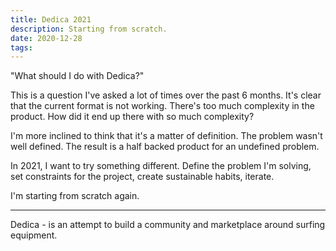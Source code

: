 ```yaml
---
title: Dedica 2021
description: Starting from scratch.
date: 2020-12-28
tags:
---
```

"What should I do with Dedica?"

This is a question I've asked a lot of times over the past 6 months. It's clear that the current format is not working. There's too much complexity in the product. How did it end up there with so much complexity? 

I'm more inclined to think that it's a matter of definition. The problem wasn't well defined. The result is a half backed product for an undefined problem. 

In 2021, I want to try something different. Define the problem I'm solving, set constraints for the project, create sustainable habits, iterate.

I'm starting from scratch again. 

----
Dedica - is an attempt to build a community and marketplace around surfing equipment.